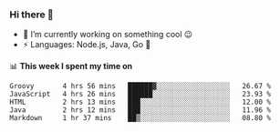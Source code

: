 ### Hi there 👋

<!--
**nodejh/nodejh** is a ✨ _special_ ✨ repository because its `README.md` (this file) appears on your GitHub profile.

Here are some ideas to get you started:

- 🔭 I’m currently working on ...
- 🌱 I’m currently learning ...
- 👯 I’m looking to collaborate on ...
- 🤔 I’m looking for help with ...
- 💬 Ask me about ...
- 📫 How to reach me: ...
- 😄 Pronouns: ...
- ⚡ Fun fact: ...
-->

- 🔭 I’m currently working on something cool :wink:
- ⚡ Languages: Node.js, Java, Go :thought_balloon:

📊 **This week I spent my time on**

<!--START_SECTION:waka-->
```text
Groovy       4 hrs 56 mins   ██████▓░░░░░░░░░░░░░░░░░░   26.67 % 
JavaScript   4 hrs 26 mins   ██████░░░░░░░░░░░░░░░░░░░   23.93 % 
HTML         2 hrs 13 mins   ███░░░░░░░░░░░░░░░░░░░░░░   12.00 % 
Java         2 hrs 12 mins   ███░░░░░░░░░░░░░░░░░░░░░░   11.96 % 
Markdown     1 hr 37 mins    ██▒░░░░░░░░░░░░░░░░░░░░░░   08.80 % 
```
<!--END_SECTION:waka-->


<!--
:traffic_light: **Visitors**

![visitors](https://visitor-badge.glitch.me/badge?page_id=nodejh.nodejh)
-->
